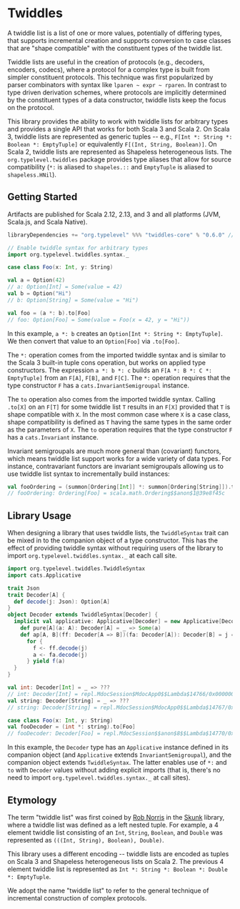 # Twiddles

A twiddle list is a list of one or more values, potentially of differing types, that supports incremental creation and supports conversion to case classes that are "shape compatible" with the constituent types of the twiddle list.

Twiddle lists are useful in the creation of protocols (e.g., decoders, encoders, codecs), where a protocol for a complex type is built from simpler constituent protocols. This technique was first popularized by parser combinators with syntax like `lparen ~ expr ~ rparen`. In contrast to type driven derivation schemes, where protocols are implicitly determined by the constituent types of a data constructor, twiddle lists keep the focus on the protocol.

This library provides the ability to work with twiddle lists for arbitrary types and provides a single API that works for both Scala 3 and Scala 2. On Scala 3, twiddle lists are represented as generic tuples -- e.g., `F[Int *: String *: Boolean *: EmptyTuple]` or equivalently `F[(Int, String, Boolean)]`. On Scala 2, twiddle lists are represented as Shapeless heterogeneous lists. The `org.typelevel.twiddles` package provides type aliases that allow for source compatibility (`*:` is aliased to `shapeles.::` and `EmptyTuple` is aliased to `shapeless.HNil`).

## Getting Started

Artifacts are published for Scala 2.12, 2.13, and 3 and all platforms (JVM, Scala.js, and Scala Native).

```scala
libraryDependencies += "org.typelevel" %%% "twiddles-core" % "0.6.0" // check Releases for the latest version
```

```scala
// Enable twiddle syntax for arbitrary types
import org.typelevel.twiddles.syntax._

case class Foo(x: Int, y: String)

val a = Option(42)
// a: Option[Int] = Some(value = 42)
val b = Option("Hi")
// b: Option[String] = Some(value = "Hi")

val foo = (a *: b).to[Foo]
// foo: Option[Foo] = Some(value = Foo(x = 42, y = "Hi"))
```

In this example, `a *: b` creates an `Option[Int *: String *: EmptyTuple]`. We then convert that value to an `Option[Foo]` via `.to[Foo]`.

The `*:` operation comes from the imported twiddle syntax and is similar to the Scala 3 built-in tuple cons operation, but works on applied type constructors. The expression `a *: b *: c` builds an `F[A *: B *: C *: EmptyTuple]` from an `F[A]`, `F[B]`, and `F[C]`. The `*:` operation requires that the type constructor `F` has a `cats.InvariantSemigroupal` instance.

The `to` operation also comes from the imported twiddle syntax. Calling `.to[X]` on an `F[T]` for some twiddle list `T` results in an `F[X]` provided that `T` is shape compatible with `X`. In the most common case where `X` is a case class, shape compatibility is defined as `T` having the same types in the same order as the parameters of `X`. The `to` operation requires that the type constructor `F` has a `cats.Invariant` instance.

Invariant semigroupals are much more general than (covariant) functors, which means twiddle list support works for a wide variety of data types. For instance, contravariant functors are invariant semigroupals allowing us to use twiddle list syntax to incrementally build instances:

```scala
val fooOrdering = (summon[Ordering[Int]] *: summon[Ordering[String]]).to[Foo]
// fooOrdering: Ordering[Foo] = scala.math.Ordering$$anon$1@39e8f45c
```

## Library Usage

When designing a library that uses twiddle lists, the `TwiddleSyntax` trait can be mixed in to the companion object of a type constructor. This has the effect of providing twiddle syntax without requiring users of the library to import `org.typelevel.twiddles.syntax._` at each call site.

```scala
import org.typelevel.twiddles.TwiddleSyntax
import cats.Applicative

trait Json
trait Decoder[A] {
  def decode(j: Json): Option[A]
}
object Decoder extends TwiddleSyntax[Decoder] {
  implicit val applicative: Applicative[Decoder] = new Applicative[Decoder] {
    def pure[A](a: A): Decoder[A] = _ => Some(a)
    def ap[A, B](ff: Decoder[A => B])(fa: Decoder[A]): Decoder[B] = j =>
      for {
        f <- ff.decode(j)
        a <- fa.decode(j)
      } yield f(a)
  }
}

val int: Decoder[Int] = _ => ???
// int: Decoder[Int] = repl.MdocSession$MdocApp0$$Lambda$14766/0x0000000802b78ee8@47e1cada
val string: Decoder[String] = _ => ???
// string: Decoder[String] = repl.MdocSession$MdocApp0$$Lambda$14767/0x0000000802b79330@38938c5d

case class Foo(x: Int, y: String)
val fooDecoder = (int *: string).to[Foo]
// fooDecoder: Decoder[Foo] = repl.MdocSession$$anon$8$$Lambda$14770/0x0000000802b7a000@613596db
```

In this example, the `Decoder` type has an `Applicative` instance defined in its companion object (and `Applicative` extends `InvariantSemigroupal`), and the companion object extends `TwiddleSyntax`. The latter enables use of `*:` and `to` with `Decoder` values without adding explicit imports (that is, there's no need to import `org.typelevel.twiddles.syntax._` at call sites).

## Etymology

The term "twiddle list" was first coined by [Rob Norris](https://github.com/tpolecat) in the [Skunk](https://github.com/tpolecat/skunk) library, where a twiddle list was defined as a left nested tuple. For example, a 4 element twiddle list consisting of an `Int`, `String`, `Boolean`, and `Double` was represented as `(((Int, String), Boolean), Double)`.

This library uses a different encoding -- twiddle lists are encoded as tuples on Scala 3 and Shapeless heterogeneous lists on Scala 2. The previous 4 element twiddle list is represented as `Int *: String *: Boolean *: Double *: EmptyTuple`.

We adopt the name "twiddle list" to refer to the general technique of incremental construction of complex protocols.
